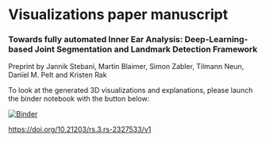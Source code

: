 # Visualizations paper manuscript

### Towards fully automated Inner Ear Analysis: Deep-Learning-based Joint Segmentation and Landmark Detection Framework


Preprint by Jannik Stebani, Martin Blaimer, Simon Zabler, Tilmann Neun, Danïel M. Pelt and Kristen Rak

To look at the generated 3D visualizations and explanations, please launch the binder notebook with the button below:

[![Binder](https://mybinder.org/badge_logo.svg)](https://mybinder.org/v2/gh/stebix/cochlea-spatial-investigation/HEAD?labpath=.%2Forientation-analysis.ipynb)


https://doi.org/10.21203/rs.3.rs-2327533/v1